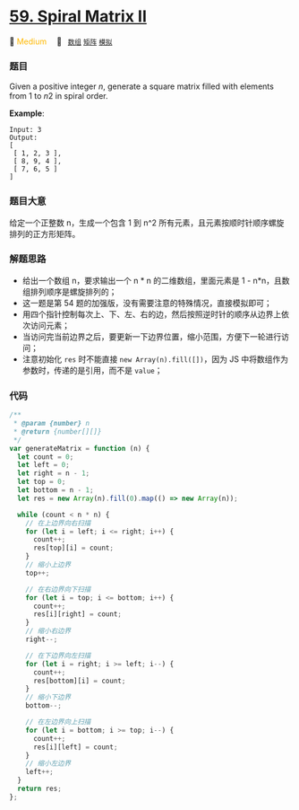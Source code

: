 # [59. Spiral Matrix II](https://leetcode.com/problems/spiral-matrix-ii/)

:tangerine: <font color=#ffb800>Medium</font>&emsp; 🔖&ensp; [`数组`](../solution/array.md) [`矩阵`](../solution/matrix.md) [`模拟`](../solution/simulation.md)

### 题目

Given a positive integer *n*, generate a square matrix filled with elements from 1 to *n*2 in spiral order.

**Example**:

    Input: 3
    Output:
    [
     [ 1, 2, 3 ],
     [ 8, 9, 4 ],
     [ 7, 6, 5 ]
    ]

### 题目大意

给定一个正整数 n，生成一个包含 1 到 n^2 所有元素，且元素按顺时针顺序螺旋排列的正方形矩阵。

### 解题思路

- 给出一个数组 n，要求输出一个 n * n 的二维数组，里面元素是 1 - n*n，且数组排列顺序是螺旋排列的；
- 这一题是第 54 题的加强版，没有需要注意的特殊情况，直接模拟即可；
- 用四个指针控制每次上、下、左、右的边，然后按照逆时针的顺序从边界上依次访问元素；
- 当访问完当前边界之后，要更新一下边界位置，缩小范围，方便下一轮进行访问；
- 注意初始化 `res` 时不能直接 `new Array(n).fill([])`，因为 JS 中将数组作为参数时，传递的是引用，而不是 `value`；

### 代码

```javascript
/**
 * @param {number} n
 * @return {number[][]}
 */
var generateMatrix = function (n) {
  let count = 0;
  let left = 0;
  let right = n - 1;
  let top = 0;
  let bottom = n - 1;
  let res = new Array(n).fill(0).map(() => new Array(n));

  while (count < n * n) {
    // 在上边界向右扫描
    for (let i = left; i <= right; i++) {
      count++;
      res[top][i] = count;
    }
    // 缩小上边界
    top++;

    // 在右边界向下扫描
    for (let i = top; i <= bottom; i++) {
      count++;
      res[i][right] = count;
    }
    // 缩小右边界
    right--;

    // 在下边界向左扫描
    for (let i = right; i >= left; i--) {
      count++;
      res[bottom][i] = count;
    }
    // 缩小下边界
    bottom--;

    // 在左边界向上扫描
    for (let i = bottom; i >= top; i--) {
      count++;
      res[i][left] = count;
    }
    // 缩小左边界
    left++;
  }
  return res;
};
```
